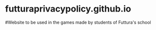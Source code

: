 # futturaprivacypolicy.github.io

#Website to be used in the games made by students of Futtura's school
